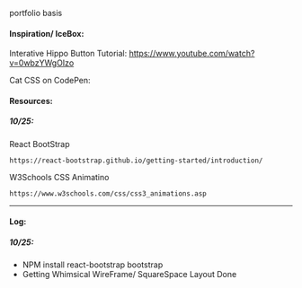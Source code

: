 portfolio basis
#### Inspiration/ IceBox:
Interative Hippo Button Tutorial:
https://www.youtube.com/watch?v=0wbzYWgOIzo

Cat CSS on CodePen:


#### Resources:
##### 10/25: 
React BootStrap 
```
https://react-bootstrap.github.io/getting-started/introduction/
```
W3Schools CSS Animatino
```
https://www.w3schools.com/css/css3_animations.asp
```

---
#### Log:
##### 10/25:
- NPM install react-bootstrap bootstrap
- Getting Whimsical WireFrame/ SquareSpace Layout Done